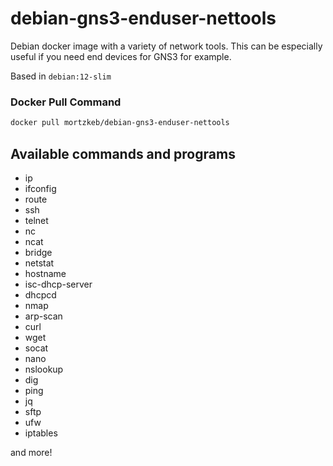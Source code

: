 # debian-gns3-enduser-nettools

Debian docker image with a variety of network tools. This can be especially useful if you need end devices for GNS3 for example.

Based in `debian:12-slim`

### Docker Pull Command

``` bash
docker pull mortzkeb/debian-gns3-enduser-nettools
```

## Available commands and programs
- ip
- ifconfig
- route
- ssh
- telnet
- nc
- ncat
- bridge
- netstat
- hostname
- isc-dhcp-server
- dhcpcd
- nmap
- arp-scan
- curl
- wget
- socat
- nano
- nslookup
- dig
- ping
- jq
- sftp 
- ufw
- iptables

and more! 

